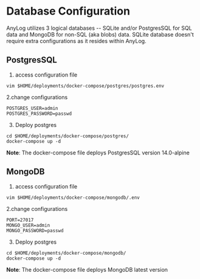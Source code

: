 # Database Configuration
AnyLog utilizes 3 logical databases -- SQLite and/or PostgresSQL for SQL data and MongoDB for non-SQL (aka blobs) data. 
SQLite database doesn't require extra configurations as it resides within AnyLog. 

## PostgresSQL
1. access configuration file 
```shell
vim $HOME/deployments/docker-compose/postgres/postgres.env
```

2.change configurations 
```dotenv
POSTGRES_USER=admin
POSTGRES_PASSWORD=passwd
```

3. Deploy postgres 
```shell
cd $HOME/deployments/docker-compose/postgres/
docker-compose up -d
```

**Note**: The docker-compose file deploys PostgresSQL version 14.0-alpine 

## MongoDB 
1. access configuration file 
```shell
vim $HOME/deployments/docker-compose/mongodb/.env
```

2.change configurations 
```dotenv
PORT=27017
MONGO_USER=admin
MONGO_PASSWORD=passwd
```

3. Deploy postgres 
```shell
cd $HOME/deployments/docker-compose/mongodb/
docker-compose up -d
```

**Note**: The docker-compose file deploys MongoDB latest version 

